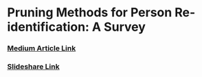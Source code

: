 # Pruning Methods for Person Re-identification: A Survey

### [Medium Article Link](https://medium.com/@adityatushar.wadnerkar/pruning-methods-for-person-re-identification-a-survey-860cf8a987cf?sk=bd06ef85f37ae7e105350426acad55dd)
### [Slideshare Link](https://www.slideshare.net/AdityaWadnerkar1/pruning-methods-for-person-reidentification-a-survey)